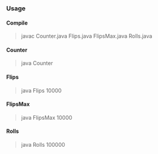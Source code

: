 ### Usage

#### Compile

> javac Counter.java Flips.java FlipsMax.java Rolls.java

#### Counter

> java Counter

#### Flips

> java Flips 10000

#### FlipsMax

> java FlipsMax 10000

#### Rolls

> java Rolls 100000